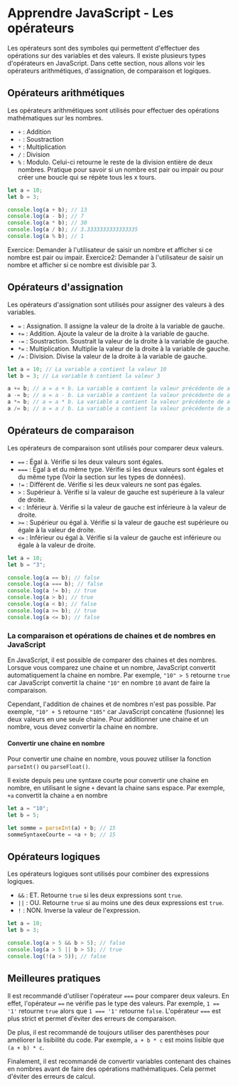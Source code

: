 # Apprendre JavaScript - Les opérateurs

Les opérateurs sont des symboles qui permettent d'effectuer des opérations sur des variables et des valeurs. Il existe plusieurs types d'opérateurs en JavaScript. Dans cette section, nous allons voir les opérateurs arithmétiques, d'assignation, de comparaison et logiques.

## Opérateurs arithmétiques

Les opérateurs arithmétiques sont utilisés pour effectuer des opérations mathématiques sur les nombres.

-   `+` : Addition
-   `-` : Soustraction
-   `*` : Multiplication
-   `/` : Division
-   `%` : Modulo. Celui-ci retourne le reste de la division entière de deux nombres. Pratique pour savoir si un nombre est pair ou impair ou pour créer une boucle qui se répète tous les x tours.

```javascript
let a = 10;
let b = 3;

console.log(a + b); // 13
console.log(a - b); // 7
console.log(a * b); // 30
console.log(a / b); // 3.3333333333333335
console.log(a % b); // 1
```

Exercice: Demander à l'utilisateur de saisir un nombre et afficher si ce nombre est pair ou impair.
Exercice2: Demander à l'utilisateur de saisir un nombre et afficher si ce nombre est divisible par 3.

## Opérateurs d'assignation

Les opérateurs d'assignation sont utilisés pour assigner des valeurs à des variables.

-   `=` : Assignation. Il assigne la valeur de la droite à la variable de gauche.
-   `+=` : Addition. Ajoute la valeur de la droite à la variable de gauche.
-   `-=` : Soustraction. Soustrait la valeur de la droite à la variable de gauche.
-   `*=` : Multiplication. Multiplie la valeur de la droite à la variable de gauche.
-   `/=` : Division. Divise la valeur de la droite à la variable de gauche.

```javascript
let a = 10; // La variable a contient la valeur 10
let b = 3; // La variable b contient la valeur 3

a += b; // a = a + b. La variable a contient la valeur précédente de a à laquelle on a ajouté la valeur de b
a -= b; // a = a - b. La variable a contient la valeur précédente de a à laquelle on a soustrait la valeur de b
a *= b; // a = a * b. La variable a contient la valeur précédente de a à laquelle on a multiplié la valeur de b
a /= b; // a = a / b. La variable a contient la valeur précédente de a à laquelle on a divisé la valeur de b
```

## Opérateurs de comparaison

Les opérateurs de comparaison sont utilisés pour comparer deux valeurs.

-   `==` : Égal à. Vérifie si les deux valeurs sont égales.
-   `===` : Égal à et du même type. Vérifie si les deux valeurs sont égales et du même type (Voir la section sur les types de données).
-   `!=` : Différent de. Vérifie si les deux valeurs ne sont pas égales.
-   `>` : Supérieur à. Vérifie si la valeur de gauche est supérieure à la valeur de droite.
-   `<` : Inférieur à. Vérifie si la valeur de gauche est inférieure à la valeur de droite.
-   `>=` : Supérieur ou égal à. Vérifie si la valeur de gauche est supérieure ou égale à la valeur de droite.
-   `<=` : Inférieur ou égal à. Vérifie si la valeur de gauche est inférieure ou égale à la valeur de droite.

```javascript
let a = 10;
let b = "3";

console.log(a == b); // false
console.log(a === b); // false
console.log(a != b); // true
console.log(a > b); // true
console.log(a < b); // false
console.log(a >= b); // true
console.log(a <= b); // false
```

### La comparaison et opérations de chaines et de nombres en JavaScript

En JavaScript, il est possible de comparer des chaines et des nombres. Lorsque vous comparez une chaine et un nombre, JavaScript convertit automatiquement la chaine en nombre. Par exemple, `"10" > 5` retourne `true` car JavaScript convertit la chaine `"10"` en nombre `10` avant de faire la comparaison.

Cependant, l'addition de chaines et de nombres n'est pas possible. Par exemple, `"10" + 5` retourne `"105"` car JavaScript concatène (fusionne) les deux valeurs en une seule chaine. Pour additionner une chaine et un nombre, vous devez convertir la chaine en nombre.

#### Convertir une chaine en nombre

Pour convertir une chaine en nombre, vous pouvez utiliser la fonction `parseInt()` ou `parseFloat()`.

Il existe depuis peu une syntaxe courte pour convertir une chaine en nombre, en utilisant le signe `+` devant la chaine sans espace. Par exemple, `+a` convertit la chaine `a` en nombre

```javascript
let a = "10";
let b = 5;

let somme = parseInt(a) + b; // 15
sommeSyntaxeCourte = +a + b; // 15
```

## Opérateurs logiques

Les opérateurs logiques sont utilisés pour combiner des expressions logiques.

-   `&&` : ET. Retourne `true` si les deux expressions sont `true`.
-   `||` : OU. Retourne `true` si au moins une des deux expressions est `true`.
-   `!` : NON. Inverse la valeur de l'expression.

```javascript
let a = 10;
let b = 3;

console.log(a > 5 && b > 5); // false
console.log(a > 5 || b > 5); // true
console.log(!(a > 5)); // false
```

## Meilleures pratiques

Il est recommandé d'utiliser l'opérateur `===` pour comparer deux valeurs. En effet, l'opérateur `==` ne vérifie pas le type des valeurs. Par exemple, `1 == '1'` retourne `true` alors que `1 === '1'` retourne `false`. L'opérateur `===` est plus strict et permet d'éviter des erreurs de comparaison.

De plus, il est recommandé de toujours utiliser des parenthèses pour améliorer la lisibilité du code. Par exemple, `a + b * c` est moins lisible que `(a + b) * c`.

Finalement, il est recommandé de convertir variables contenant des chaines en nombres avant de faire des opérations mathématiques. Cela permet d'éviter des erreurs de calcul.
